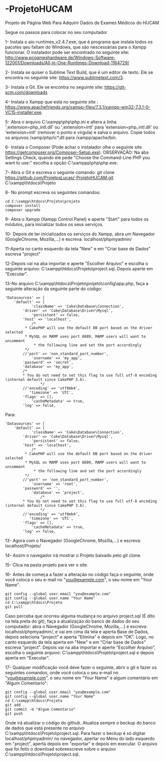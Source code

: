 ﻿# -ProjetoHUCAM
Projeto de Página Web Para Adquirir Dados de Exames Médicos do HUCAM

Segue os passos para colocar no seu computador 

1- Instala o aio-runtimes_v2.4.7.exe, que é programa que instala todos os pacotes qeu faltam do Windows, que são nescessárias para o Xampp funcionar. O instalador pode ser encontrado no seguinte site: http://www.pcgameshardware.de/Windows-Software-122001/Downloads/All-in-One-Runtimes-Download-1164729/

2- Instala se quiser o Sublime Text Build, que é um editor de texto. Ele se encontra no seguinte site: https://www.sublimetext.com/3.

3- Instala o Git. Ele se encontra no seguinte site: https://git-scm.com/downloads

4- Instala o Xampp que está no seguinte site : https://www.apachefriends.org/xampp-files/7.3.1/xampp-win32-7.3.1-0-VC15-installer.exe.

5- Abra o arquivo C:\xampp\php\php.ini e altera a linha ';extension=php_intl.dll' ou ';extension=intl'  para 'extension=php_intl.dll' ou 'extension=intl' (remover o ponto e vírgula) e salva o arquivo. Copie todos os arquivos /xamp/php/ic*.dll para /xampp/apache/bin.

6- Instala o Composer (Pode achar o instalador olhe o seguinte site https://getcomposer.org/Composer-Setup.exe). OBSERVAÇÃO: Na aba Settings Check, quando ele pede "Choose the Command-Line PHP you want to use:" escolha a opção C:\xamppp\php\php.exe.

7- Abra o Git e escreva o seguinte comando: git clone https://github.com/ProjetosLucas/-ProjetoHUCAM.git C:\xampp\htdocs\Projeto

8- No prompt escreva os seguintes comandos:
 
	cd C:\xampp\htdocs\Projeto\projeto
	composer install
	composer upgrade 

9- Abra o Xampp (Xampp Control Panel) e aperte "Start" para todos os módulos, para inicializar todos os seus serviços.

10- Depois de ter inicializados os serviços do Xampp, abra um Navegador (GoogleChrome, Mozilla,...) e escreva: localhost/phpmyadmin/

11-Aperta no canto esquerdo da tela "New" e em "Criar base de Dados" escreva "project"

12-Depois vai na aba importar e aperte "Escolher Arquivo" e escolha o seguinte arquivo: C:\xampp\htdocs\Projeto\project.sql. Depois aperte em "Executar".

13-No arquivo C:\xampp\htdocs\Projeto\projeto\config\app.php, faça a seguinte alteração da seguinte parte do código:

	'Datasources' => [
		'default' => [
	            'className' => 'Cake\Database\Connection',
            'driver' => 'Cake\Database\Driver\Mysql',
	            'persistent' => false,
            'host' => 'localhost',
	            /*
             * CakePHP will use the default DB port based on the driver selected
             * MySQL on MAMP uses port 8889, MAMP users will want to uncomment
	             * the following line and set the port accordingly
             */
            //'port' => 'non_standard_port_number',
	            'username' => 'my_app',
            'password' => 'secret',
            'database' => 'my_app',
			/*
			* You do not need to set this flag to use full utf-8 encoding (internal default since CakePHP 3.6).
        			*/
			//'encoding' => 'utf8mb4',
               'timezone' => 'UTC',
			'flags' => [],
	            'cacheMetadata' => true,	
            'log' => false,


Para:


	'Datasources' => [
		'default' => [
	            'className' => 'Cake\Database\Connection',
            'driver' => 'Cake\Database\Driver\Mysql',
	            'persistent' => false,
            'host' => 'localhost',
	            /*
             * CakePHP will use the default DB port based on the driver selected
             * MySQL on MAMP uses port 8889, MAMP users will want to uncomment
	             * the following line and set the port accordingly
             */
            //'port' => 'non_standard_port_number',
	            'username' => 'root',
            'password' => '',
	            'database' => 'project',
            	    /*
			* You do not need to set this flag to use full utf-8 encoding (internal default since CakePHP 3.6).
        			*/
			//'encoding' => 'utf8mb4',
               'timezone' => 'UTC',
			'flags' => [],
	            'cacheMetadata' => true,
            'log' => false,





13- Agora com o Navegador (GoogleChrome, Mozilla,...) e escreva: localhost/Projeto/

14- Assim o navegador irá mostrar o Projeto baixado pelo git clone.

15- Clica na pasta projeto para ver o site.

16- Antes de começa a fazer a alteração no código faça o seguinte, onde você coloca o seu e-mail no "you@example.com", o seu nome em "Your Name".
	
	git config --global user.email "you@example.com"
	git config --global user.name "Your Name"
	cd C:\xampp\htdocs\Projeto
	git pull

Caso perceba que ocorreu alguma mudança no arquivo project.sql (É dito na tela preta do git), faça a atualização do banco de dados do seu computador: abra o Navegador (GoogleChrome, Mozilla,...) e  escreva: localhost/phpmyadmin/, e vai em cima da tela e aperta Base de Dados, depois seleciona "project" e aperta "Elimina" e depois em "OK". Logo, no canto esquerdo da tela  aperta em "New" e em "Criar base de Dados" escreva "project". Depois vai na aba importar e aperte "Escolher Arquivo", escolha o seguinte arquivo: C:\xampp\htdocs\Projeto\project.sql e depois aperta em "Executar". 

17- Qualquer modificação você deve fazer o seguinte, abrir o git e fazer os seguintes comandos, onde você coloca o seu e-mail no "you@example.com", o seu nome em "Your Name" e algum comentário em  "Algum Comentario":
	
	git config --global user.email "you@example.com"
	git config --global user.name "Your Name"
	cd C:\xampp\htdocs\Projeto
	git add .
	git commit -m "Algum Comentario"
	git push

Onde irá atualizar o código do github. Atualiza sempre o beckup do banco de dados que está presente no arquivo C:\xampp\htdocs\Projeto\project.sql. Para fazer o beckup é só digitar localhost/phpmyadmin/ no navegador, apertar no Menu do lado esquerdo em "project", aperta depois em "exportar" e depois em executar. O arquivo que foi feito o download sobreescreve sobre o arquivo C:\xampp\htdocs\Projeto\project.sql.
